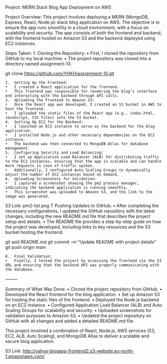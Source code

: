 Project: MERN Stack Blog App Deployment on AWS

Project Overview:
This project involves deploying a MERN (MongoDB, Express, React, Node.js) stack blog application on AWS. The objective is to ensure the app runs smoothly in a cloud environment, with a focus on scalability and security. The app consists of both the frontend and backend, with the frontend hosted on Amazon S3 and the backend deployed using EC2 instances.

Steps Taken:
	1.	Cloning the Repository:
	•	First, I cloned the repository from GitHub to my local machine.
	•	The project repository was cloned into a directory named assignment-10.

git clone https://github.com/YHKH/assignment-10.git


	2.	Setting Up the Frontend:
	•	I created a React application for the frontend.
	•	This frontend was responsible for rendering the blog’s interface and interacting with the backend through API calls.
	3.	Uploading the Frontend to Amazon S3:
	•	Once the React app was developed, I created an S3 bucket in AWS to host the frontend.
	•	I uploaded the static files of the React app (e.g., index.html, JavaScript, CSS files) into the S3 bucket.
	4.	Setting Up EC2 for the Backend:
	•	I launched an EC2 instance to serve as the backend for the blog application.
	•	I installed Node.js and other necessary dependencies on the EC2 instance.
	•	The backend was then connected to MongoDB Atlas for database management.
	5.	Configuring Security and Load Balancing:
	•	I set up Application Load Balancer (ALB) for distributing traffic to the EC2 instances, ensuring that the app is scalable and can handle more requests in case of traffic spikes.
	•	Additionally, I configured Auto Scaling Groups to dynamically adjust the number of EC2 instances based on demand.
	6.	Uploading Screenshots for Validation:
	•	I captured a screenshot showing the pm2 process manager, indicating the backend application is running smoothly.
	•	This screenshot was uploaded to Amazon S3, and the link to the image was generated.
S3 Link: pm2-list.png
	7.	Pushing Updates to GitHub:
	•	After completing the necessary configurations, I updated the GitHub repository with the latest changes, including the new README.md file that describes the project setup and details.
	•	The README file provides a step-by-step guide on how the project was developed, including links to key resources and the S3 bucket hosting the frontend.

git add README.md
git commit -m "Update README with project details"
git push origin main


	8.	Final Validation:
	•	Finally, I tested the project by accessing the frontend via the S3 URL and ensuring that the backend API was properly communicating with the database.

⸻

Summary of What Was Done:
	•	Cloned the project repository from GitHub.
	•	Developed the React frontend for the blog application.
	•	Set up Amazon S3 for hosting the static files of the frontend.
	•	Deployed the Node.js backend on an EC2 instance.
	•	Configured Application Load Balancer (ALB) and Auto Scaling Groups for scalability and security.
	•	Uploaded screenshots for validation purposes to Amazon S3.
	•	Updated the project repository on GitHub with all changes and added a detailed README.md file.

This project involved a combination of React, Node.js, AWS services (S3, EC2, ALB, Auto Scaling), and MongoDB Atlas to deliver a scalable and secure blog application.



S3 Link: http://yahya-blogapp-frontend2.s3-website.eu-north-1.amazonaws.com/


